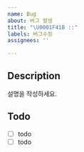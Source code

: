 ```yaml
---
name: Bug
about: 버그 발생
title: "\U0001F41B ::"
labels: 버그수정
assignees: ''

---
```


## Description
설명을 작성하세요.

## Todo
- [ ] todo
- [ ] todo
